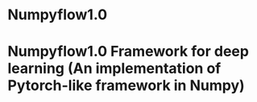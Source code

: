 # Numpyflow1.0
# Numpyflow1.0 Framework for deep learning (An implementation of Pytorch-like framework in Numpy)
